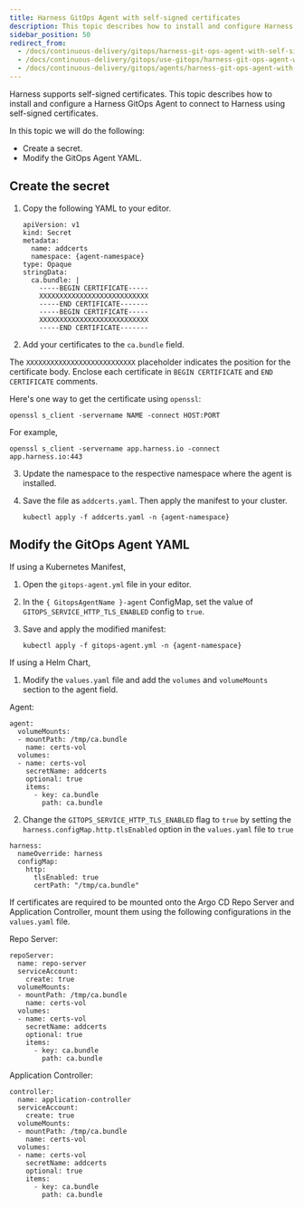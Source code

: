 ```yaml
---
title: Harness GitOps Agent with self-signed certificates
description: This topic describes how to install and configure Harness GitOps Agent to connect to Harness with self-signed certificates.
sidebar_position: 50
redirect_from:
  - /docs/continuous-delivery/gitops/harness-git-ops-agent-with-self-signed-certificates
  - /docs/continuous-delivery/gitops/use-gitops/harness-git-ops-agent-with-self-signed-certificates
  - /docs/continuous-delivery/gitops/agents/harness-git-ops-agent-with-self-signed-certificates
---
```


Harness supports self-signed certificates. This topic describes how to install and configure a Harness GitOps Agent to connect to Harness using self-signed certificates.

In this topic we will do the following:

- Create a secret.
- Modify the GitOps Agent YAML.

## Create the secret

1. Copy the following YAML to your editor.

   ```
   apiVersion: v1  
   kind: Secret  
   metadata:  
     name: addcerts  
     namespace: {agent-namespace}  
   type: Opaque  
   stringData:                             
     ca.bundle: |  
       -----BEGIN CERTIFICATE-----  
       XXXXXXXXXXXXXXXXXXXXXXXXXXX  
       -----END CERTIFICATE-------  
       -----BEGIN CERTIFICATE-----  
       XXXXXXXXXXXXXXXXXXXXXXXXXXX  
       -----END CERTIFICATE-------
   ```

2. Add your certificates to the `ca.bundle` field.  

  The `XXXXXXXXXXXXXXXXXXXXXXXXXXX` placeholder indicates the position for the certificate body. Enclose each certificate in `BEGIN CERTIFICATE` and `END CERTIFICATE` comments.

  Here's one way to get the certificate using `openssl`:   
  
  ```
  openssl s_client -servername NAME -connect HOST:PORT  
  ```

  For example,
  
  ```
  openssl s_client -servername app.harness.io -connect app.harness.io:443
  ```

3. Update the namespace to the respective namespace where the agent is installed.

4. Save the file as `addcerts.yaml`. Then apply the manifest to your cluster.

   ```
   kubectl apply -f addcerts.yaml -n {agent-namespace}
   ```

## Modify the GitOps Agent YAML

If using a Kubernetes Manifest,

1. Open the `gitops-agent.yml` file in your editor.
2. In the `{ GitopsAgentName }-agent` ConfigMap, set the value of `GITOPS_SERVICE_HTTP_TLS_ENABLED` config to `true`.
3. Save and apply the modified manifest:

   ```
   kubectl apply -f gitops-agent.yml -n {agent-namespace}
   ```

If using a Helm Chart,

1. Modify the `values.yaml` file and add the `volumes` and `volumeMounts` section to the agent field.

Agent:
```
agent:
  volumeMounts:
  - mountPath: /tmp/ca.bundle
    name: certs-vol
  volumes:
  - name: certs-vol
    secretName: addcerts
    optional: true
    items:
      - key: ca.bundle
        path: ca.bundle
```

2. Change the `GITOPS_SERVICE_HTTP_TLS_ENABLED` flag to `true` by setting the `harness.configMap.http.tlsEnabled` option in the `values.yaml` file to `true`

```
harness:
  nameOverride: harness
  configMap:
    http:
      tlsEnabled: true
      certPath: "/tmp/ca.bundle"
```


If certificates are required to be mounted onto the Argo CD Repo Server and Application Controller, mount them using the following configurations in the `values.yaml` file.

Repo Server:
```
repoServer:
  name: repo-server
  serviceAccount:
    create: true
  volumeMounts:
  - mountPath: /tmp/ca.bundle
    name: certs-vol
  volumes:
  - name: certs-vol
    secretName: addcerts
    optional: true
    items:
      - key: ca.bundle
        path: ca.bundle
```
Application Controller:
```
controller:
  name: application-controller
  serviceAccount:
    create: true
  volumeMounts:
  - mountPath: /tmp/ca.bundle
    name: certs-vol
  volumes:
  - name: certs-vol
    secretName: addcerts
    optional: true
    items:
      - key: ca.bundle
        path: ca.bundle
```
